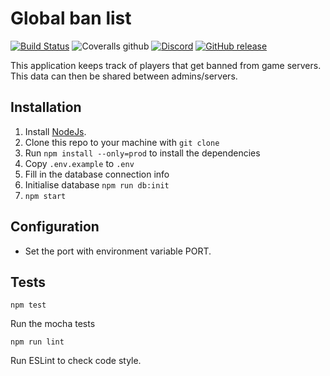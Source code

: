 # Global ban list

[![Build Status](https://travis-ci.org/CatalysmsServerManager/Global-ban-list.svg?branch=master)](https://travis-ci.org/CatalysmsServerManager/Global-ban-list)
![Coveralls github](https://img.shields.io/coveralls/github/CatalysmsServerManager/Global-ban-list.svg)
[![Discord](https://img.shields.io/discord/506805655454089216.svg)](https://discordapp.com/invite/eh4h2uF)
[![GitHub release](https://img.shields.io/github/release/CatalysmsServerManager/Global-ban-list.svg)](https://github.com/CatalysmsServerManager/Global-ban-list/releases)

This application keeps track of players that get banned from game servers. This data can then be shared between admins/servers.

## Installation

1. Install [NodeJs](https://nodejs.org/en/).
2. Clone this repo to your machine with `git clone`
3. Run `npm install --only=prod` to install the dependencies
4. Copy `.env.example` to `.env`
5. Fill in the database connection info
6. Initialise database `npm run db:init`
7. `npm start`

## Configuration

- Set the port with environment variable PORT.

## Tests

`npm test`

Run the mocha tests

`npm run lint`

Run ESLint to check code style.